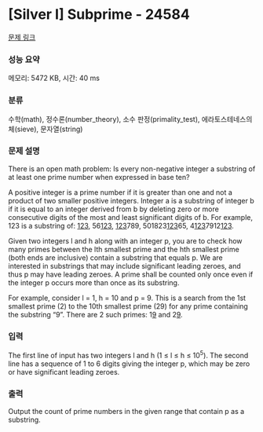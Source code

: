# [Silver I] Subprime - 24584 

[문제 링크](https://www.acmicpc.net/problem/24584) 

### 성능 요약

메모리: 5472 KB, 시간: 40 ms

### 분류

수학(math), 정수론(number_theory), 소수 판정(primality_test), 에라토스테네스의 체(sieve), 문자열(string)

### 문제 설명

<p>There is an open math problem: Is every non-negative integer a substring of at least one prime number when expressed in base ten?</p>

<p>A positive integer is a prime number if it is greater than one and not a product of two smaller positive integers. Integer a is a substring of integer b if it is equal to an integer derived from b by deleting zero or more consecutive digits of the most and least significant digits of b. For example, 123 is a substring of: <u>123</u>, 56<u>123</u>, <u>123</u>789, 501823<u>123</u>65, 4<u>123</u>7912<u>123</u>.</p>

<p>Given two integers l and h along with an integer p, you are to check how many primes between the lth smallest prime and the hth smallest prime (both ends are inclusive) contain a substring that equals p. We are interested in substrings that may include significant leading zeroes, and thus p may have leading zeroes. A prime shall be counted only once even if the integer p occurs more than once as its substring.</p>

<p>For example, consider l = 1, h = 10 and p = 9. This is a search from the 1st smallest prime (2) to the 10th smallest prime (29) for any prime containing the substring “9”. There are 2 such primes: 1<u>9</u> and 2<u>9</u>.</p>

### 입력 

 <p>The first line of input has two integers l and h (1 ≤ l ≤ h ≤ 10<sup>5</sup>). The second line has a sequence of 1 to 6 digits giving the integer p, which may be zero or have significant leading zeroes.</p>

### 출력 

 <p>Output the count of prime numbers in the given range that contain p as a substring.</p>

